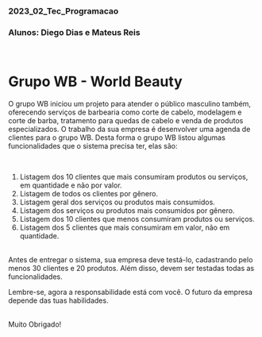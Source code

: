 ### 2023_02_Tec_Programacao
### Alunos: Diego Dias e Mateus Reis


<br/>


# Grupo WB - World Beauty

O grupo WB iniciou um projeto para atender o público masculino também, oferecendo serviços de barbearia como corte de cabelo, modelagem e corte de barba, tratamento para quedas de cabelo e venda de produtos 
especializados.
O trabalho da sua empresa é desenvolver uma agenda de clientes para o grupo WB.
Desta forma o grupo WB listou algumas funcionalidades que o sistema precisa ter, elas são:

<br/>

1. Listagem dos 10 clientes que mais consumiram produtos ou serviços, em quantidade e não por valor.
2. Listagem de todos os clientes por gênero.
3. Listagem geral dos serviços ou produtos mais consumidos.
4. Listagem dos serviços ou produtos mais consumidos por gênero.
5. Listagem dos 10 clientes que menos consumiram produtos ou serviços.
6. Listagem dos 5 clientes que mais consumiram em valor, não em quantidade.

<br/>
Antes de entregar o sistema, sua empresa deve testá-lo, cadastrando pelo menos 30 clientes e 20 produtos. 
Além disso, devem ser testadas todas as funcionalidades.

Lembre-se, agora a responsabilidade está com você. O futuro da empresa depende das tuas habilidades.

<br/>
Muito Obrigado!
